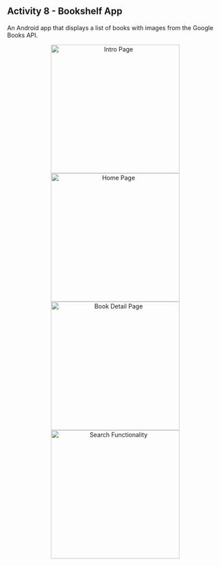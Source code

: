 ## Activity 8 - Bookshelf App

An Android app that displays a list of books with images from the Google Books API.

<div align="center">
    <img src="https://i.imgur.com/mV8bTTG.png" alt="Intro Page" width="300">
    <img src="https://i.imgur.com/gFx7jiS.png" alt="Home Page" width="300">
    <img src="https://i.imgur.com/HTXf2kG.png" alt="Book Detail Page" width="300">
    <img src="https://i.imgur.com/3LcXfGa.png" alt="Search Functionality" width="300">
</div>
